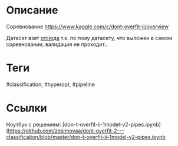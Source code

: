 # Описание
Соревнование https://www.kaggle.com/c/dont-overfit-ii/overview

Датасет взят [отсюда](https://www.kaggle.com/mdmub0587/older-dataset-for-dont-overfit-ii-challenge)
т.к. по тому датасету, что выложен в самом соревновании, валидация не проходит..

# Теги
#classification, #hyperopt, #pipeline

# Ссылки
Ноутбук с решением: [don-t-overfit-ii-1model-v2-pipes.ipynb](https://github.com/zosimovaa/dont-overfit-2---classification/blob/master/don-t-overfit-ii-1model-v2-pipes.ipynb


 